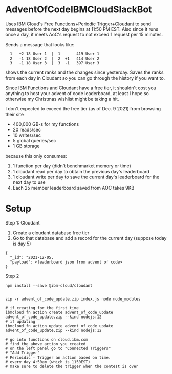 # AdventOfCodeIBMCloudSlackBot
Uses IBM Cloud's Free [Functions](https://cloud.ibm.com/functions/learn/pricing)+Periodic Trigger+[Cloudant](https://www.ibm.com/cloud/cloudant/pricing) to send messages before the next day begins at 11:50 PM EST. Also since it runs once a day, it meets AoC's request to not exceed 1 request per 15 minutes.

Sends a message that looks like:
```
  1   +2 18 User 1  |  1       419 User 1
  2   -1 18 User 2  |  2  +1   414 User 2
  3   -1 18 User 3  |  3  -1   397 User 3
```
shows the current ranks and the changes since yesterday. Saves the ranks from each day in Cloudant so you can go through the history if you want to.


Since IBM Functions and Cloudant have a free tier, it shouldn't cost you anything to host your advent of code leaderboard,
at least I hope so otherwise my Christmas wishlist might be taking a hit.

I don't expected to exceed the free tier (as of Dec. 9 2021) from browsing their site

* 400,000 GB-s for my functions
*  20 reads/sec
* 10 writes/sec
* 5 global queries/sec 
* 1 GB storage

because this only consumes:

1. 1 function per day (didn't benchmarket memory or time)
2. 1 cloudant read per day to obtain the previous day's leaderboard
3. 1 cloudant write per day to save the current day's leaderboard for the next day to use
4. Each 25 member leaderboard saved from AOC takes 9KB

# Setup
Step 1: Cloudant

1. Create a cloudant database free tier
2. Go to that database and add a record for the current day (suppose today is day 5)
```
{
  "_id": "2021-12-05,
  "payload": <leaderboard json from advent of code>
}
```

Step 2
```
npm install --save @ibm-cloud/cloudant


zip -r advent_of_code_update.zip index.js node node_modules

# if creating for the first time
ibmcloud fn action create advent_of_code_update advent_of_code_update.zip --kind nodejs:12
# if updating
ibmcloud fn action update advent_of_code_update advent_of_code_update.zip --kind nodejs:12

# go into functions on cloud.ibm.com
# find the above action you created
# on the left panel go to "Connected Triggers"
# "Add Trigger"
# Perioidic - Trigger an action based on time.
# every day 4:50am (which is 1150EST)
# make sure to delete the trigger when the contest is over
```
